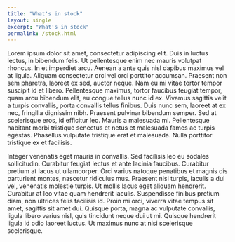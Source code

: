 ```yaml
---
title: "What's in stock"
layout: single
excerpt: "What's in stock"
permalink: /stock.html
---
```


Lorem ipsum dolor sit amet, consectetur adipiscing elit. Duis in luctus lectus, in bibendum felis. Ut pellentesque enim nec mauris volutpat rhoncus. In et imperdiet arcu. Aenean a ante quis nisl dapibus maximus vel at ligula. Aliquam consectetur orci vel orci porttitor accumsan. Praesent non sem pharetra, laoreet ex sed, auctor neque. Nam eu mi vitae tortor tempor suscipit id et libero. Pellentesque maximus, tortor faucibus feugiat tempor, quam arcu bibendum elit, eu congue tellus nunc id ex. Vivamus sagittis velit a turpis convallis, porta convallis tellus finibus. Duis nunc sem, laoreet at ex nec, fringilla dignissim nibh. Praesent pulvinar bibendum semper. Sed at scelerisque eros, id efficitur leo. Mauris a malesuada mi. Pellentesque habitant morbi tristique senectus et netus et malesuada fames ac turpis egestas. Phasellus vulputate tristique erat et malesuada. Nulla porttitor tristique ex et facilisis.

Integer venenatis eget mauris in convallis. Sed facilisis leo eu sodales sollicitudin. Curabitur feugiat lectus et ante lacinia faucibus. Curabitur pretium at lacus ut ullamcorper. Orci varius natoque penatibus et magnis dis parturient montes, nascetur ridiculus mus. Praesent nisi turpis, iaculis a dui vel, venenatis molestie turpis. Ut mollis lacus eget aliquam hendrerit. Curabitur at leo vitae quam hendrerit iaculis. Suspendisse finibus pretium diam, non ultrices felis facilisis id. Proin mi orci, viverra vitae tempus sit amet, sagittis sit amet dui. Quisque porta, magna ac vulputate convallis, ligula libero varius nisl, quis tincidunt neque dui ut mi. Quisque hendrerit ligula id odio laoreet luctus. Ut maximus nunc at nisi scelerisque scelerisque.